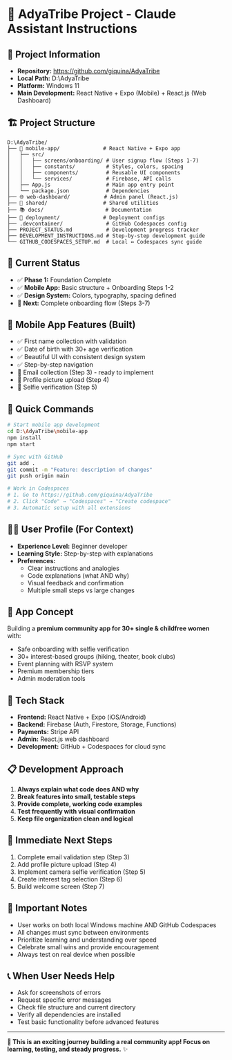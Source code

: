 # 🌟 AdyaTribe Project - Claude Assistant Instructions

## 📍 **Project Information**
- **Repository:** https://github.com/giquina/AdyaTribe
- **Local Path:** D:\AdyaTribe
- **Platform:** Windows 11
- **Main Development:** React Native + Expo (Mobile) + React.js (Web Dashboard)

## 🏗️ **Project Structure**
```
D:\AdyaTribe/
├── 📱 mobile-app/              # React Native + Expo app
│   ├── src/
│   │   ├── screens/onboarding/ # User signup flow (Steps 1-7)
│   │   ├── constants/          # Styles, colors, spacing
│   │   ├── components/         # Reusable UI components
│   │   └── services/           # Firebase, API calls
│   ├── App.js                  # Main app entry point
│   └── package.json            # Dependencies
├── 🌐 web-dashboard/           # Admin panel (React.js)
├── 🔧 shared/                  # Shared utilities
├── 📚 docs/                    # Documentation
├── 🚀 deployment/              # Deployment configs
├── .devcontainer/              # GitHub Codespaces config
├── PROJECT_STATUS.md           # Development progress tracker
├── DEVELOPMENT_INSTRUCTIONS.md # Step-by-step development guide
└── GITHUB_CODESPACES_SETUP.md  # Local ↔ Codespaces sync guide
```

## 🎯 **Current Status**
- ✅ **Phase 1:** Foundation Complete
- ✅ **Mobile App:** Basic structure + Onboarding Steps 1-2
- ✅ **Design System:** Colors, typography, spacing defined
- 🔄 **Next:** Complete onboarding flow (Steps 3-7)

## 📱 **Mobile App Features (Built)**
- ✅ First name collection with validation
- ✅ Date of birth with 30+ age verification
- ✅ Beautiful UI with consistent design system
- ✅ Step-by-step navigation
- 🔄 Email collection (Step 3) - ready to implement
- 🔄 Profile picture upload (Step 4)
- 🔄 Selfie verification (Step 5)

## 🚀 **Quick Commands**
```bash
# Start mobile app development
cd D:\AdyaTribe\mobile-app
npm install
npm start

# Sync with GitHub
git add .
git commit -m "Feature: description of changes"
git push origin main

# Work in Codespaces
# 1. Go to https://github.com/giquina/AdyaTribe
# 2. Click "Code" → "Codespaces" → "Create codespace"
# 3. Automatic setup with all extensions
```

## 👩‍💻 **User Profile (For Context)**
- **Experience Level:** Beginner developer
- **Learning Style:** Step-by-step with explanations
- **Preferences:** 
  - Clear instructions and analogies
  - Code explanations (what AND why)
  - Visual feedback and confirmation
  - Multiple small steps vs large changes

## 🎨 **App Concept**
Building a **premium community app for 30+ single & childfree women** with:
- Safe onboarding with selfie verification
- 30+ interest-based groups (hiking, theater, book clubs)
- Event planning with RSVP system
- Premium membership tiers
- Admin moderation tools

## 🔧 **Tech Stack**
- **Frontend:** React Native + Expo (iOS/Android)
- **Backend:** Firebase (Auth, Firestore, Storage, Functions)
- **Payments:** Stripe API
- **Admin:** React.js web dashboard
- **Development:** GitHub + Codespaces for cloud sync

## 📋 **Development Approach**
1. **Always explain what code does AND why**
2. **Break features into small, testable steps**
3. **Provide complete, working code examples**
4. **Test frequently with visual confirmation**
5. **Keep file organization clean and logical**

## 🎯 **Immediate Next Steps**
1. Complete email validation step (Step 3)
2. Add profile picture upload (Step 4)
3. Implement camera selfie verification (Step 5)
4. Create interest tag selection (Step 6)
5. Build welcome screen (Step 7)

## 🚨 **Important Notes**
- User works on both local Windows machine AND GitHub Codespaces
- All changes must sync between environments
- Prioritize learning and understanding over speed
- Celebrate small wins and provide encouragement
- Always test on real device when possible

## 📞 **When User Needs Help**
- Ask for screenshots of errors
- Request specific error messages
- Check file structure and current directory
- Verify all dependencies are installed
- Test basic functionality before advanced features

---
**🌟 This is an exciting journey building a real community app! Focus on learning, testing, and steady progress.** ✨
